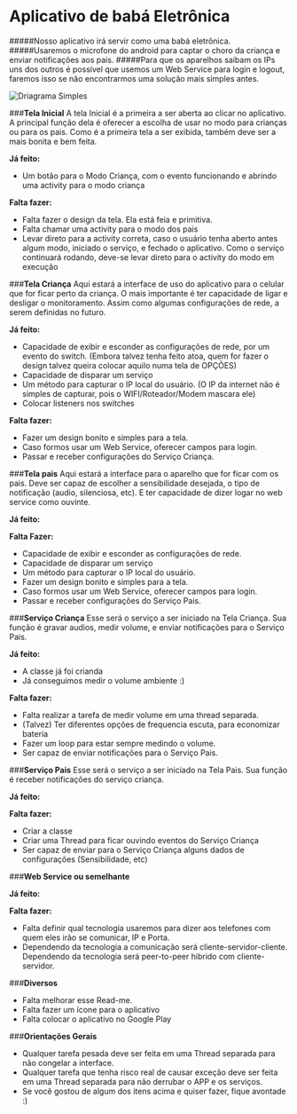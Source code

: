 **Aplicativo de babá Eletrônica**
=============
#####Nosso aplicativo irá servir como uma babá eletrônica.
#####Usaremos o microfone do android para captar o choro da criança e enviar notificações aos pais.
#####Para que os aparelhos saibam os IPs uns dos outros é possível que usemos um Web Service para login e logout, faremos isso se não encontrarmos uma solução mais simples antes.

![Driagrama Simples](http://i.imgur.com/YXTYCKF.png)

###**Tela Inicial**
A tela Inicial  é a primeira a ser aberta ao clicar no aplicativo.
A principal função dela é oferecer a escolha de usar no modo para crianças ou para os pais.
Como é a primeira tela a ser exibida, também deve ser a mais bonita e bem feita.

**Já feito:**

* Um botão para o Modo Criança, com o evento funcionando e abrindo uma activity para o modo criança

**Falta fazer:**

* Falta fazer o design da tela. Ela está feia e primitiva. 
* Falta chamar uma activity para o modo dos pais
* Levar direto para a activity correta, caso o usuário tenha aberto antes algum modo, iniciado o serviço, e fechado o aplicativo. Como o serviço continuará rodando, deve-se levar direto para o activity do modo em execução

###**Tela Criança**
Aqui estará a interface de uso do aplicativo para o celular que for ficar perto da criança. O mais importante é ter capacidade de ligar e desligar o monitoramento. Assim como algumas configurações de rede, a serem definidas no futuro.

**Já feito:**

* Capacidade de exibir e esconder as configurações de rede, por um evento do switch. (Embora talvez tenha feito atoa, quem for fazer o design talvez queira colocar aquilo numa tela de OPÇÕES)
* Capacidade de disparar um serviço
* Um método para capturar o IP local do usuário. (O IP da internet não é simples de capturar, pois o WIFI/Roteador/Modem mascara ele)
* Colocar listeners nos switches

**Falta fazer:**

* Fazer um design bonito e simples para a tela.
* Caso formos usar um Web Service, oferecer campos para login.
* Passar e receber configurações do Serviço Criança.

###**Tela pais**
Aqui estará a interface para o aparelho que for ficar com os pais. Deve ser capaz de escolher a sensibilidade desejada, o tipo de notificação (audio, silenciosa, etc). E ter capacidade de dizer logar no web service como ouvinte.

**Já feito:**

**Falta Fazer:**

* Capacidade de exibir e esconder as configurações de rede.
* Capacidade de disparar um serviço
* Um método para capturar o IP local do usuário.
* Fazer um design bonito e simples para a tela.
* Caso formos usar um Web Service, oferecer campos para login.
* Passar e receber configurações do Serviço Pais.

###**Serviço Criança**
Esse será o serviço a ser iniciado na Tela Criança. Sua função é gravar audios, medir volume, e enviar notificações para o Serviço Pais.

**Já feito:**

* A classe já foi crianda
* Já conseguimos medir o volume ambiente :)

**Falta fazer:**

* Falta realizar a tarefa de medir volume em uma thread separada.
* (Talvez) Ter diferentes opções de frequencia escuta, para economizar bateria
* Fazer um loop para estar sempre medindo o volume.
* Ser capaz de enviar notificações para o Serviço Pais.

###**Serviço Pais**
Esse será o serviço a ser iniciado na Tela Pais. Sua função é receber notificações do serviço criança.

**Já feito:**

**Falta fazer:**

* Criar a classe
* Criar uma Thread para ficar ouvindo eventos do Serviço Criança
* Ser capaz de enviar para o Serviço Criança alguns dados de configurações (Sensibilidade, etc)

###**Web Service ou semelhante**

**Já feito:**

**Falta fazer:**

* Falta definir qual tecnologia usaremos para dizer aos telefones com quem eles irão se comunicar, IP e Porta.
* Dependendo da tecnologia a comunicação será cliente-servidor-cliente. Dependendo da tecnologia será peer-to-peer hibrido com cliente-servidor.

###**Diversos**

* Falta melhorar esse Read-me.
* Falta fazer um ícone para o aplicativo
* Falta colocar o aplicativo no Google Play

###**Orientações Gerais**
* Qualquer tarefa pesada deve ser feita em uma Thread separada para não congelar a interface.
* Qualquer tarefa que tenha risco real de causar exceção deve ser feita em uma Thread separada para não derrubar o APP e os serviços.
* Se você gostou de algum dos itens acima e quiser fazer, fique avontade :)
